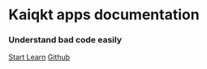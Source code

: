 # Kaiqkt apps documentation

### Understand bad code easily

[Start Learn](README.md)
[Github](https://github.com/kaiqkt/documentations-md)
